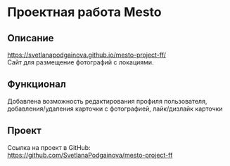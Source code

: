 # Проектная работа Mesto
## Описание
https://svetlanapodgainova.github.io/mesto-project-ff/  
Сайт для размещение фотографий с локациями.
## Функционал
Добавлена возможность редактирования профиля пользователя, добавления/удаления карточки с фотографией, лайк/дизлайк карточки

## Проект
Ссылка на проект в GitHub:  
https://github.com/SvetlanaPodgainova/mesto-project-ff
